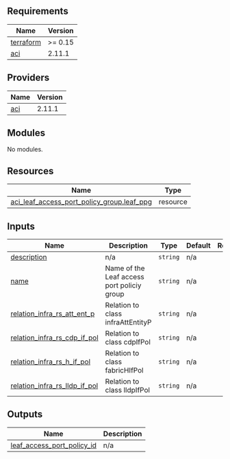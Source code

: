 <!-- BEGIN_TF_DOCS -->
## Requirements

| Name | Version |
|------|---------|
| <a name="requirement_terraform"></a> [terraform](#requirement\_terraform) | >= 0.15 |
| <a name="requirement_aci"></a> [aci](#requirement\_aci) | 2.11.1 |

## Providers

| Name | Version |
|------|---------|
| <a name="provider_aci"></a> [aci](#provider\_aci) | 2.11.1 |

## Modules

No modules.

## Resources

| Name | Type |
|------|------|
| [aci_leaf_access_port_policy_group.leaf_ppg](https://registry.terraform.io/providers/ciscodevnet/aci/2.11.1/docs/resources/leaf_access_port_policy_group) | resource |

## Inputs

| Name | Description | Type | Default | Required |
|------|-------------|------|---------|:--------:|
| <a name="input_description"></a> [description](#input\_description) | n/a | `string` | n/a | yes |
| <a name="input_name"></a> [name](#input\_name) | Name of the Leaf access port policiy group | `string` | n/a | yes |
| <a name="input_relation_infra_rs_att_ent_p"></a> [relation\_infra\_rs\_att\_ent\_p](#input\_relation\_infra\_rs\_att\_ent\_p) | Relation to class infraAttEntityP | `string` | n/a | yes |
| <a name="input_relation_infra_rs_cdp_if_pol"></a> [relation\_infra\_rs\_cdp\_if\_pol](#input\_relation\_infra\_rs\_cdp\_if\_pol) | Relation to class cdpIfPol | `string` | n/a | yes |
| <a name="input_relation_infra_rs_h_if_pol"></a> [relation\_infra\_rs\_h\_if\_pol](#input\_relation\_infra\_rs\_h\_if\_pol) | Relation to class fabricHIfPol | `string` | n/a | yes |
| <a name="input_relation_infra_rs_lldp_if_pol"></a> [relation\_infra\_rs\_lldp\_if\_pol](#input\_relation\_infra\_rs\_lldp\_if\_pol) | Relation to class lldpIfPol | `string` | n/a | yes |

## Outputs

| Name | Description |
|------|-------------|
| <a name="output_leaf_access_port_policy_id"></a> [leaf\_access\_port\_policy\_id](#output\_leaf\_access\_port\_policy\_id) | n/a |
<!-- END_TF_DOCS -->